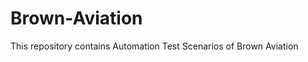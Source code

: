 Brown-Aviation
==============

This repository contains Automation Test Scenarios of Brown Aviation
